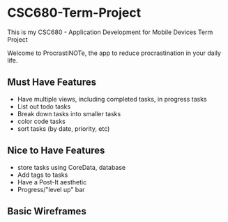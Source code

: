 # CSC680-Term-Project
This is my CSC680 - Application Development for Mobile Devices Term Project

Welcome to ProcrastiNOTe, the app to reduce procrastination in your daily life.

## Must Have Features
- Have multiple views, including completed tasks, in progress tasks
- List out todo tasks
- Break down tasks into smaller tasks
- color code tasks
- sort tasks (by date, priority, etc)

## Nice to Have Features
- store tasks using CoreData, database
- Add tags to tasks
- Have a Post-It aesthetic
- Progress/"level up" bar

## Basic Wireframes


